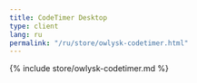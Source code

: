 ```yaml
---
title: CodeTimer Desktop
type: client
lang: ru
permalink: "/ru/store/owlysk-codetimer.html"
---
```


{% include store/owlysk-codetimer.md %}
 
